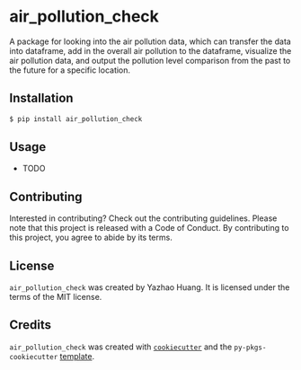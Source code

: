 # air_pollution_check

A package for looking into the air pollution data, which can transfer the data into dataframe, add in the overall air pollution to the dataframe, visualize the air pollution data, and output the pollution level comparison from the past to the future for a specific location.

## Installation

```bash
$ pip install air_pollution_check
```

## Usage

- TODO

## Contributing

Interested in contributing? Check out the contributing guidelines. Please note that this project is released with a Code of Conduct. By contributing to this project, you agree to abide by its terms.

## License

`air_pollution_check` was created by Yazhao Huang. It is licensed under the terms of the MIT license.

## Credits

`air_pollution_check` was created with [`cookiecutter`](https://cookiecutter.readthedocs.io/en/latest/) and the `py-pkgs-cookiecutter` [template](https://github.com/py-pkgs/py-pkgs-cookiecutter).
